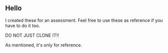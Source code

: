 ## Hello

I created these for an assessment. Feel free to use these as reference if you have to do it too.

DO NOT JUST CLONE IT!!

As mentioned, it's only for reference. 
